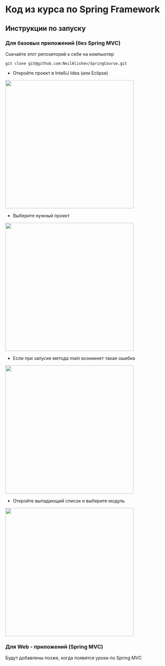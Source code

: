 # Код из курса по Spring Framework

## Инструкции по запуску

### Для базовых приложений (без Spring MVC)
Скачайте этот репозиторий к себе на компьютер

```
git clone git@github.com:NeilAlishev/SpringCourse.git
```

* Откройте проект в IntelliJ Idea (или Eclipse)
<img src="../media/nonMVCStep1.png" width="400">

* Выберите нужный проект
<img src="../media/nonMVCStep2.png" width="400">

* Если при запуске метода main возникнет такая ошибка
<img src="../media/nonMVCStep3.png" width="400">

* Откройте выпадающий список и выберите модуль
<img src="../media/nonMVCStep4.png" width="400">

### Для Web - приложений (Spring MVC)
Будут добавлены позже, когда появятся уроки по Spring MVC
